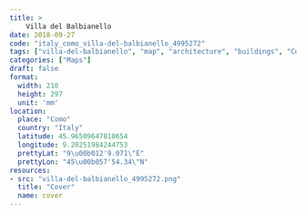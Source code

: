 ```yaml
---
title: > 
    Villa del Balbianello
date: 2018-09-27
code: "italy_como_villa-del-balbianello_4995272"
tags: ["villa-del-balbianello", "map", "architecture", "buildings", "Como", "Italy"]
categories: ["Maps"]
draft: false
format:
  width: 210
  height: 297
  unit: 'mm'
location:
  place: "Como"
  country: "Italy"
  latitude: 45.96509647810654
  longitude: 9.20251984244753
  prettyLat: "9\u00b012'9.071\"E"
  prettyLon: "45\u00b057'54.34\"N"
resources:
- src: "villa-del-balbianello_4995272.png"
  title: "Cover"
  name: cover
---
```

